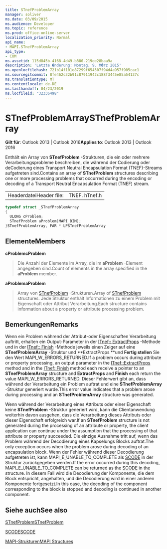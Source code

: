 ```yaml
---
title: STnefProblemArray
manager: soliver
ms.date: 03/09/2015
ms.audience: Developer
ms.topic: reference
ms.prod: office-online-server
localization_priority: Normal
api_name:
- MAPI.STnefProblemArray
api_type:
- COM
ms.assetid: 115d845b-4168-4d49-b880-219ee28baa9a
description: 'Letzte �nderung: Montag, 9. M�rz 2015'
ms.openlocfilehash: 721b14f101e87299f654507f94d4a957f905cac1
ms.sourcegitcommit: 8fe462c32b91c87911942c188f3445e85a54137c
ms.translationtype: MT
ms.contentlocale: de-DE
ms.lasthandoff: 04/23/2019
ms.locfileid: "32336498"
---
```

# <a name="stnefproblemarray"></a><span data-ttu-id="a0326-103">STnefProblemArray</span><span class="sxs-lookup"><span data-stu-id="a0326-103">STnefProblemArray</span></span>

  
  
<span data-ttu-id="a0326-104">**Gilt für**: Outlook 2013 | Outlook 2016</span><span class="sxs-lookup"><span data-stu-id="a0326-104">**Applies to**: Outlook 2013 | Outlook 2016</span></span> 
  
<span data-ttu-id="a0326-105">Enthält ein Array von **STnefProblem** -Strukturen, die ein oder mehrere Verarbeitungsprobleme beschreiben, die während der Codierung oder deCodierung eines Transport Neutral Encapsulation Format (TNEF)-Streams aufgetreten sind.</span><span class="sxs-lookup"><span data-stu-id="a0326-105">Contains an array of **STnefProblem** structures describing one or more processing problems that occurred during the encoding or decoding of a Transport Neutral Encapsulation Format (TNEF) stream.</span></span> 
  
|||
|:-----|:-----|
|<span data-ttu-id="a0326-106">Headerdatei</span><span class="sxs-lookup"><span data-stu-id="a0326-106">Header file:</span></span>  <br/> |<span data-ttu-id="a0326-107">TNEF. h</span><span class="sxs-lookup"><span data-stu-id="a0326-107">Tnef.h</span></span>  <br/> |
   
```cpp
typedef struct _STnefProblemArray
{
  ULONG cProblem;
  STnefProblem aProblem[MAPI_DIM];
}STnefProblemArray, FAR * LPSTnefProblemArray

```

## <a name="members"></a><span data-ttu-id="a0326-108">Elemente</span><span class="sxs-lookup"><span data-stu-id="a0326-108">Members</span></span>

 <span data-ttu-id="a0326-109">**cProblem**</span><span class="sxs-lookup"><span data-stu-id="a0326-109">**cProblem**</span></span>
  
> <span data-ttu-id="a0326-110">Die Anzahl der Elemente im Array, die im **aProblem** -Element angegeben sind.</span><span class="sxs-lookup"><span data-stu-id="a0326-110">Count of elements in the array specified in the **aProblem** member.</span></span> 
    
 <span data-ttu-id="a0326-111">**aProblem**</span><span class="sxs-lookup"><span data-stu-id="a0326-111">**aProblem**</span></span>
  
> <span data-ttu-id="a0326-112">Array von [STnefProblem](stnefproblem.md) -Strukturen.</span><span class="sxs-lookup"><span data-stu-id="a0326-112">Array of [STnefProblem](stnefproblem.md) structures.</span></span> <span data-ttu-id="a0326-113">Jede Struktur enthält Informationen zu einem Problem mit Eigenschaft oder Attribut Verarbeitung.</span><span class="sxs-lookup"><span data-stu-id="a0326-113">Each structure contains information about a property or attribute processing problem.</span></span> 
    
## <a name="remarks"></a><span data-ttu-id="a0326-114">Bemerkungen</span><span class="sxs-lookup"><span data-stu-id="a0326-114">Remarks</span></span>

<span data-ttu-id="a0326-115">Wenn ein Problem während der Attribut-oder Eigenschaften Verarbeitung auftritt, erhalten ein Output-Parameter in der [ITnef:: ExtractProps](itnef-extractprops.md) -Methode und in der [ITnef:: Finish](itnef-finish.md) -Methode jeweils einen Zeiger auf eine **STnefProblemArray** -Struktur und \*\*ExtractProps \*\*und **Fertig stellen** Sie den Wert MAPI_W_ERRORS_RETURNED.</span><span class="sxs-lookup"><span data-stu-id="a0326-115">If a problem occurs during attribute or property processing, an output parameter in the [ITnef::ExtractProps](itnef-extractprops.md) method and in the [ITnef::Finish](itnef-finish.md) method each receive a pointer to an **STnefProblemArray** structure and **ExtractProps** and **Finish** each return the value MAPI_W_ERRORS_RETURNED.</span></span> <span data-ttu-id="a0326-116">Dieser Fehlerwert gibt an, dass während der Verarbeitung ein Problem auftrat und eine **STnefProblemArray** -Struktur generiert wurde.</span><span class="sxs-lookup"><span data-stu-id="a0326-116">This error value indicates that a problem arose during processing and an **STnefProblemArray** structure was generated.</span></span> 
  
<span data-ttu-id="a0326-117">Wenn während der Verarbeitung eines Attributs oder einer Eigenschaft keine **STnefProblem** -Struktur generiert wird, kann die Clientanwendung weiterhin davon ausgehen, dass die Verarbeitung dieses Attributs oder dieser Eigenschaft erfolgreich war.</span><span class="sxs-lookup"><span data-stu-id="a0326-117">If an **STnefProblem** structure is not generated during the processing of an attribute or property, the client application can continue under the assumption that the processing of that attribute or property succeeded.</span></span> <span data-ttu-id="a0326-118">Die einzige Ausnahme tritt auf, wenn das Problem während der Decodierung eines Kapselungs Blocks auftrat.</span><span class="sxs-lookup"><span data-stu-id="a0326-118">The only exception occurs when the problem arose during decoding of an encapsulation block.</span></span> <span data-ttu-id="a0326-119">Wenn der Fehler während dieser Decodierung aufgetreten ist, kann MAPI_E_UNABLE_TO_COMPLETE als [SCODE](scode.md) in der Struktur zurückgegeben werden.</span><span class="sxs-lookup"><span data-stu-id="a0326-119">If the error occurred during this decoding, MAPI_E_UNABLE_TO_COMPLETE can be returned as the [SCODE](scode.md) in the structure.</span></span> <span data-ttu-id="a0326-120">In diesem Fall wird die Decodierung der Komponente, die dem Block entspricht, angehalten, und die Decodierung wird in einer anderen Komponente fortgesetzt.</span><span class="sxs-lookup"><span data-stu-id="a0326-120">In this case, the decoding of the component corresponding to the block is stopped and decoding is continued in another component.</span></span> 
  
## <a name="see-also"></a><span data-ttu-id="a0326-121">Siehe auch</span><span class="sxs-lookup"><span data-stu-id="a0326-121">See also</span></span>



[<span data-ttu-id="a0326-122">STnefProblem</span><span class="sxs-lookup"><span data-stu-id="a0326-122">STnefProblem</span></span>](stnefproblem.md)
  
[<span data-ttu-id="a0326-123">SCODE</span><span class="sxs-lookup"><span data-stu-id="a0326-123">SCODE</span></span>](scode.md)


[<span data-ttu-id="a0326-124">MAPI-Strukturen</span><span class="sxs-lookup"><span data-stu-id="a0326-124">MAPI Structures</span></span>](mapi-structures.md)

